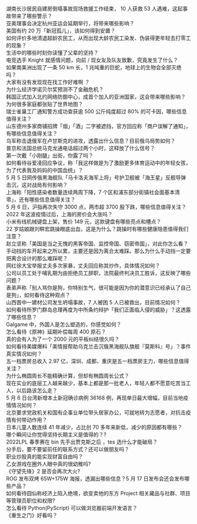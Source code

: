 湖南长沙居民自建房倒塌事故现场救援工作结束， 10 人获救 53 人遇难，这起事故带来了哪些警示？  
亚奥理事会决定杭州亚运会延期举行，将带来哪些影响？  
美国有约 20 万「新冠孤儿」，该如何得到安置？  
如何评价多地清退超龄农民工，从而出现大龄农民工染发、伪装得更年轻去打零工的现象？  
生活中的哪些时刻你读懂了父辈的坚持？  
电竞选手 Knight 就感情问题，向前 / 现女友及队友致歉，究竟发生了什么？  
如果南美洲出现了一条 50 km 长，1 兆吨重的巨蛇，地球上的生物会全部灭绝吗？  
大家有没有发现现在找工作好难啊 ？  
为什么经济学诺贝尔奖预测不了金融危机？  
韩国正式加入北约网络防御中心，成首个加入的亚洲国家，这会带来哪些影响？  
为何很多家庭都张贴了世界地图？  
瑞士雀巢工厂通知警方成功查获逾 500 公斤纯度超过 80% 的可卡因，哪些信息值得关注？  
山东德州多家商铺招牌「烟」「酒」二字被遮挡，官方回应称「商户误解了通知」，有哪些信息值得关注？  
乌军称击退俄军在卢甘斯克的进攻，透露出什么信息？目前俄乌局势如何？  
普京和法国总统马克龙通电话超过两个小时，这释放了什么信号？  
第一次戴「小刚腿」出街，你露了吗？  
如何看待谷爱凌回应争议，称「我这样做是为了激励更多体育运动中的年轻女孩，为了代表我及妈妈的中国血统」？  
5 月 5 日网传俄黑海舰队「马卡洛夫海军上将」号护卫舰被「海王星」反舰导弹击沉，这对战局有何影响？  
上海称「阳性感染者数量连续两周下降，7 个区和浦东部分街镇社会面基本清零」，还有哪些信息值得关注？  
5 月 6 日，沪指再次失守 3000 点，两市超 3700 股下跌，哪些信息值得关注？  
2022 年这波疫情过后，上海的房价会大涨吗？  
小米有线机械键盘上架，售价 149 元，这款键盘有哪些亮点和槽点？  
22 岁姑娘跟刘畊宏跳操眼底出血，这是为什么？跳操时有哪些健康隐患值得我们注意？  
赵立坚称「美国是当之无愧的黑客帝国、监控帝国、窃密帝国」，对此你怎么看？  
手动挡的车开起来之所以累，主要还是因为离合太难踩。那么为什么手动挡一定要把离合设计的那么难踩呢？  
网红徐大宝举报丈夫多次家暴，丈夫回应称其炒作，具体情况如何？  
公司以员工处于哺乳期为由拒绝员工辞职，法院最终判决员工胜诉，这反映了哪些问题？  
表弟声称「别人骂你是狗，你特别生气，很可能是因为你的潜意识已经承认了自己是狗」，如何看待这种观点？  
山西晋中一建材公司发生坍塌事故，7 人被困 5 人已被救出，目前情况如何？  
如何看待所罗门群岛总理再度为中所条约辩护「我们正面临入侵的威胁」？这透露了哪些信息？  
Galgame 中，外国人是怎么塑造的，你感觉如何？  
怎么看待《原神》延期补偿每周 400 原石？  
真的会有人为了一个 2000 元的平板纠结很久吗？  
如何看待美媒爆料「美情报帮助乌克兰击沉俄黑海舰队旗舰『莫斯科』号」？事件真实情况如何？  
五一档票房总收入 2.97 亿，深圳、成都、重庆是五一档票房主力，哪些信息值得关注？  
为什么椭圆周长不能精确计算，但却有椭圆周长公式？  
现在实业的底层工人越来越少，基本上都是那一批老人，年轻人都不愿意吃苦当工人，以后路该怎么走？  
5 月 6 日台湾新增本土新冠确诊病例 36168 例，再现单日最大增幅，目前当地疫情情况如何？  
北京要求党政机关和国有企事业单位带头居家办公，可就地转为志愿者，对抗击疫情有何带动作用？  
日本儿童人数连续 41 年减少，占比创 70 多年来新低，减少的原因都有哪些？  
哪个瞬间让你觉得坚持长期主义是值得的？?  
2022LPL 春季赛在 bin 先手出贾克斯之后 ，tes 选什么才能破局？  
分手后，要不要留前任的联系方式？还可以做朋友吗？  
职业炒股真的能实现财富自由吗？  
乙女游戏在圈外人眼中真的很幼稚吗?  
《守望先锋》2 是否会再次大火?  
ROG 发布双烤 65W+175W 海报，透漏出哪些信息？5 月 17 日发布会还会发布哪些产品？  
如何看待囧仙称经济上陷入绝境，欲变卖他的东方 Project 相关藏品与社群、项目等管理员职位和权限?  
怎么看待 Python(PyScript) 可以做浏览器前端开发语言？  
《重生之门》好看吗？  
